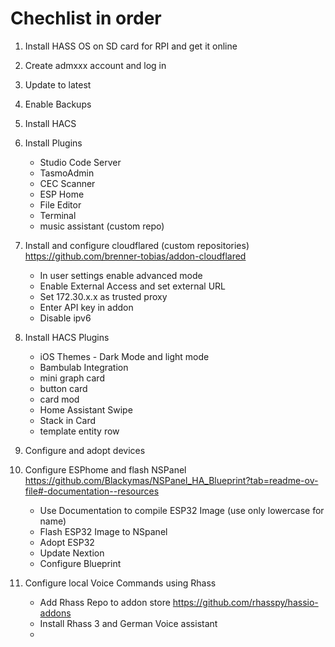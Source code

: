 # Chechlist in order

1. Install HASS OS on SD card for RPI and get it online

2. Create admxxx account and log in

3. Update to latest

4. Enable Backups

5. Install HACS

6. Install Plugins
    - Studio Code Server
    - TasmoAdmin
    - CEC Scanner
    - ESP Home
    - File Editor
    - Terminal
    - music assistant (custom repo)
      
7. Install and configure cloudflared (custom repositories) https://github.com/brenner-tobias/addon-cloudflared
    - In user settings enable advanced mode
    - Enable External Access and set external URL
    - Set 172.30.x.x as trusted proxy
    - Enter API key in addon
    - Disable ipv6
      
8. Install HACS Plugins
    - iOS Themes - Dark Mode and light mode
    - Bambulab Integration
    - mini graph card
    - button card
    - card mod
    - Home Assistant Swipe
    - Stack in Card
    - template entity row
      
9. Configure and adopt devices

10. Configure ESPhome and flash NSPanel https://github.com/Blackymas/NSPanel_HA_Blueprint?tab=readme-ov-file#-documentation--resources
    - Use Documentation to compile ESP32 Image (use only lowercase for name)
    - Flash ESP32 Image to NSpanel
    - Adopt ESP32
    - Update Nextion
    - Configure Blueprint

11. Configure local Voice Commands using Rhass
    - Add Rhass Repo to addon store https://github.com/rhasspy/hassio-addons
    - Install Rhass 3 and German Voice assistant
    - 
